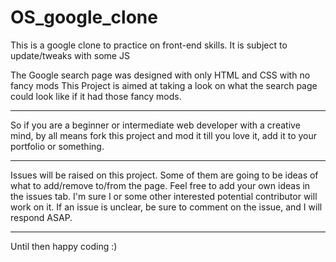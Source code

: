 # OS_google_clone
This is a google clone to practice on front-end skills. It is subject to update/tweaks with some JS

The Google search page was designed with only HTML and CSS with no fancy mods
This Project is aimed at taking a look on what the search page could look like if it had those fancy mods.

------------------------------------------------------------------------------------------------------------------------

So if you are a beginner or intermediate web developer with a creative mind, by all means fork this project and 
mod it till you love it, add it to your portfolio or something.

------------------------------------------------------------------------------------------------------------------------

Issues will be raised on this project.
Some of them are going to be ideas of what to add/remove to/from the page. Feel free to add your own ideas in
the issues tab. I'm sure I or some other interested potential contributor will work on it.
If an issue is unclear, be sure to comment on the issue, and I will respond ASAP.

------------------------------------------------------------------------------------------------------------------------
Until then happy coding :)
